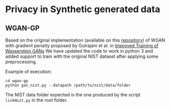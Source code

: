 # Privacy in Synthetic generated data

## WGAN-GP
Based on the original implementation (available on this [repository](https://github.com/igul222/improved_wgan_training)) of WGAN with gradient penalty proposed by Gulrajani et al. in [Improved Training of Wasserstein GANs](https://arxiv.org/abs/1704.00028)
We have updated the code to work in python 3 and added support to train with the original NIST dataset after applying some preprocessing.

Example of execution:
```
cd wgan-gp
python gan_nist.py --datapath /path/to/nist/data/folder
```
The NIST data folder expected is the one produced by the script `linkNist.py` in the root folder.